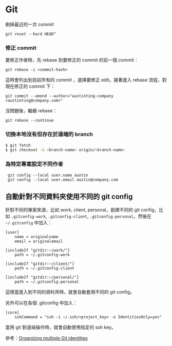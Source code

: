 # Git

刪掉最近的一次 commit

```
git reset --hard HEAD^
```

### 修正 commit

要修正作者時，先 rebase 到要修正的 commit 的前一個 commit：

```
git rebase -i <commit-hash>
```

這時會列出到目前所有的 commit ，選擇要修正 edit。接著進入 rebase 流程，對現在修正的 commit 下：

```
git commit --amend --author="austinting-company <austinting@company.com>"
```

沒問題後，繼續 rebase：

```
git rebase --continue
```

### 切換本地沒有但存在於遠端的 branch

```bash
$ git fetch
$ git checkout -b <branch-name> origin/<branch-name>
```



### 為特定專案設定不同作者

```
 git config --local user.name austin
 git config --local user.email austin@company.com
 ```

## 自動針對不同資料夾使用不同的 git config

針對不同的專案來源，比如 work, client, personal，創建不同的 git config，比如 `.gitconfig-work`, `.gitconfig-client`, `.gitconfig-personal`。然後在 `~/.gitconfig` 中加入：

```
[user]
    name = originalname
    email = originalemail

[includeIf "gitdir:~/work/"]
    path = ~/.gitconfig-work

[includeIf "gitdir:~/client/"]
    path = ~/.gitconfig-client

[includeIf "gitdir:~/personal/"]
    path = ~/.gitconfig-personal
```  

這樣當進入到不同的資料夾時，就會自動套用不同的 git config。

另外可以在各個 .gitconfig 中加入：

```
[core]
    sshCommand = "ssh -i ~/.ssh/<project_key> -o IdentitiesOnly=yes"
```

當用 git 對遠端操作時，就會自動使用指定的 ssh key。


參考：[Organizing multiple Git identities](https://garrit.xyz/posts/2023-10-13-organizing-multiple-git-identities)

